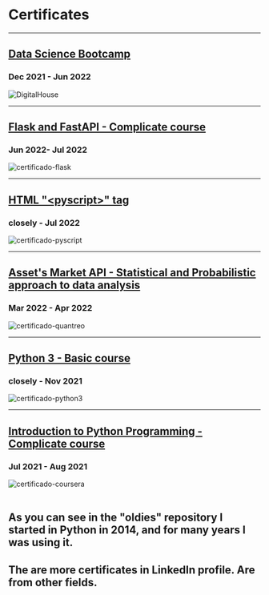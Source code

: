 # Certificates

----------
## <u>Data Science Bootcamp</u>
### Dec 2021 - Jun 2022
![DigitalHouse](https://user-images.githubusercontent.com/95892143/182146284-2274619f-a8f6-4bd0-b3ec-34cfead364b6.png)
<br>

----------
## <u>Flask and FastAPI - Complicate course</u>
### Jun 2022- Jul 2022
  
![certificado-flask](https://user-images.githubusercontent.com/95892143/182146463-8506d0fb-128a-431e-87a3-21920121eab2.jpg)
<br>

------------
## <u>HTML "\<pyscript>" tag</u>
### closely - Jul 2022

![certificado-pyscript](https://user-images.githubusercontent.com/95892143/182146421-9f4a7990-11cf-4a8f-8f54-104209b62690.jpg)
<br>

---------------  
## <u>Asset's Market API - Statistical and Probabilistic approach to data analysis</u>
### Mar 2022 - Apr 2022
  
![certificado-quantreo](https://user-images.githubusercontent.com/95892143/182146692-66830012-c1a3-4408-be1b-4a44af5b6164.jpg)
<br>

--------------  
## <u>Python 3 - Basic course</u>
### closely - Nov 2021
  
![certificado-python3](https://user-images.githubusercontent.com/95892143/182146827-20fffdea-e34d-48ce-a2bd-cc38bc894e54.jpg)
<br>

---------
## <u>Introduction to Python Programming - Complicate course</u>
### Jul 2021 - Aug 2021
  
![certificado-coursera](https://user-images.githubusercontent.com/95892143/182147467-1f116efa-ed4c-40c2-970d-14001b992cc3.jpeg)
<br><br>

  
## As you can see in the "oldies" repository I started in Python in 2014, and for many years I was using it.

## The are more certificates in LinkedIn profile. Are from other fields.
